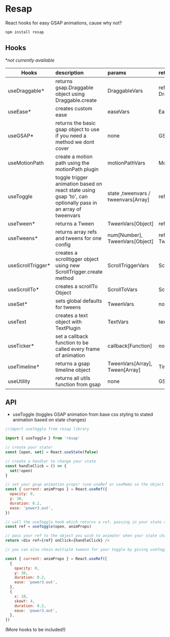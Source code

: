 # Resap

React hooks for easy GSAP animations, cause why not?

```javascript
npm install resap
```

## Hooks

\*_not currently available_

| Hooks              | description                                                                                                 | params                              | return                    |
| ------------------ | :---------------------------------------------------------------------------------------------------------- | :---------------------------------- | :------------------------ |
| useDraggable\*     | returns gsap.Draggable object using Draggable.create                                                        | DraggableVars                       | ref, Draggable[Object]    |
| useEase\*          | creates custom ease                                                                                         | easeVars                            | Ease[Object]              |
| useGSAP\*          | returns the basic gsap object to use if you need a method we dont cover                                     | none                                | GSAP[Object]              |
| useMotionPath      | create a motion path using the motionPath plugin                                                            | motionPathVars                      | MotionPath[Object]        |
| useToggle          | toggle trigger animation based on react state using gsap 'to', can optionally pass in an array of tweenvars | state ,tweenvars / tweenvars[Array] | ref                       |
| useTween\*         | returns a Tween                                                                                             | TweenVars[Object]                   | ref, Tween[Object]        |
| useTweens\*        | returns array refs and tweens for one config                                                                | num[Number], TweenVars[Object]      | refs[Array], Tween[Array] |
| useScrollTrigger\* | creates a scrolltigger object using new ScrollTrigger.create method                                         | ScrollTriggerVars                   | ScrollTrigger[Object]     |
| useScrollTo\*      | creates a scrollTo Object                                                                                   | ScrollToVars                        | ScrollTo[Object]          |
| useSet\*           | sets global defaults for tweens                                                                             | TweenVars                           | none                      |
| useText            | creates a text object with TextPlugin                                                                       | TextVars                            | textObject                |
| useTicker\*        | set a callback function to be called every frame of animation                                               | callback[Function]                  | none                      |
| useTimeline\*      | returns a gsap timeline object                                                                              | TweenVars[Array], Tween[Array]      | Timeline[Object]          |
| useUtility         | returns all utils function from gsap                                                                        | none                                | GSAP.utils[Object]        |

## API

- useToggle (toggles GSAP animation from base css styling to stated animation based on state changes)

```javascript
//import useToggle from resap library

import { useToggle } from 'resap'

// create your state!
const [open, set] = React.useState(false)

// create a handler to change your state
const handleClick = () => {
  set(!open)
}

// set your gsap animation props! (use useRef or useMemo so the object doesn't get recreated on each render!)
const { current: animProps } = React.useRef({
  opacity: 0,
  y: 30,
  duration: 0.2,
  ease: 'power3.out',
})

// call the useToggle hook which returns a ref, passing in your state and the animation props!
const ref = useToggle(open, animProps)

// pass your ref to the object you wish to animate! when your state changes the toggle animation will trigger!
return <div ref={ref} onClick={handleClick} />

// you can also chain multiple tweens for your toggle by giving useToggle an array of objects

const { current: animProps } = React.useRef([
  {
    opacity: 0,
    y: 30,
    duration: 0.2,
    ease: 'power3.out',
  },
  {
    x: 10,
    skewY: 4,
    duration: 0.2,
    ease: 'power3.out',
  },
])
```

(More hooks to be included!)
